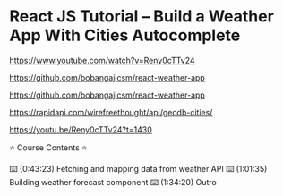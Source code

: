# React JS Tutorial – Build a Weather App With Cities Autocomplete

<https://www.youtube.com/watch?v=Reny0cTTv24>

<https://github.com/bobangajicsm/react-weather-app>

<https://github.com/bobangajicsm/react-weather-app>

<https://rapidapi.com/wirefreethought/api/geodb-cities/>

<https://youtu.be/Reny0cTTv24?t=1430>

⭐️ Course Contents ⭐️

⌨️ (0:43:23) Fetching and mapping data from weather API
⌨️ (1:01:35) Building weather forecast component
⌨️ (1:34:20) Outro
